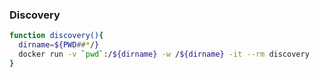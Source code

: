 <h3>Discovery</h3>

```bash
function discovery(){
  dirname=${PWD##*/}
  docker run -v `pwd`:/${dirname} -w /${dirname} -it --rm discovery
}
```
